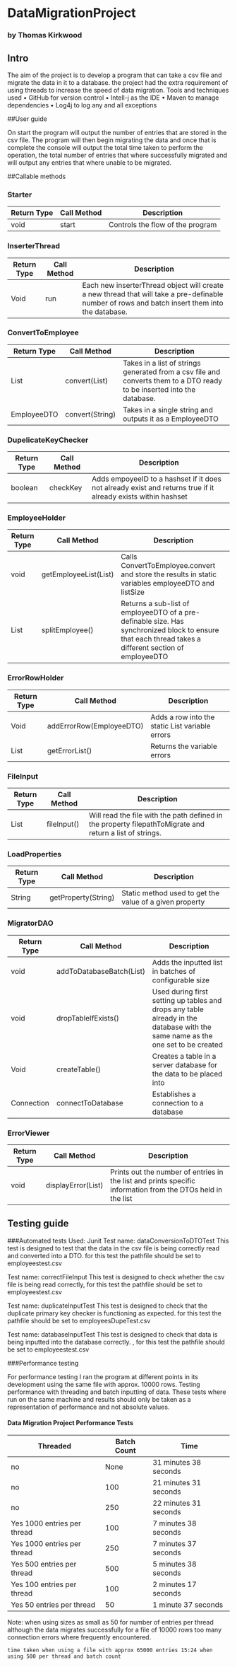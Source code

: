 # DataMigrationProject
### by Thomas Kirkwood

## Intro
The aim of the project is to develop a program that can take a csv file and migrate the data in it to a database. the project had the extra requirement of using threads to increase the speed of data migration.
Tools and techniques used
•	GitHub for version control
•	Intell-j as the IDE
•	Maven to manage dependencies
•	Log4j to log any and all exceptions



##User guide

On start the program will output the number of entries that are stored in the csv file. The program will then begin migrating the data and once that is complete the console will output the total time taken to perform the operation, the total number of entries that where successfully migrated and will output any entries that where unable to be migrated.


##Callable methods


### Starter
|     Return Type    	|     Call   Method    	|     Description                         	|
|--------------------	|----------------------	|-----------------------------------------	|
|     void           	|     start            	|     Controls the flow of the program    	|

### InserterThread

|     Return Type    	|     Call   Method    	|     Description                                                                                                                                           	|
|--------------------	|----------------------	|-----------------------------------------------------------------------------------------------------------------------------------------------------------	|
|     Void           	|     run              	|     Each new inserterThread object will create a   new thread that will take a pre-definable number of rows and batch insert   them into the database.    	|

### ConvertToEmployee

|     Return Type          	|     Call   Method            	|     Description                                                                                                                  	|
|--------------------------	|------------------------------	|----------------------------------------------------------------------------------------------------------------------------------	|
|     List<EmployeeDTO>    	|     convert(List<String>)    	|     Takes in a list of strings generated from a   csv file and converts them to a DTO ready to be inserted into the database.    	|
|     EmployeeDTO          	|     convert(String)          	|     Takes in a single string and outputs it as a   EmployeeDTO                                                                   	|
  
### DupelicateKeyChecker
  
|     Return Type    	|     Call   Method    	|     Description                                                                                                        	|
|--------------------	|----------------------	|------------------------------------------------------------------------------------------------------------------------	|
|     boolean        	|     checkKey         	|     Adds empoyeeID to a hashset if it does not   already exist and returns true if it already exists within hashset    	|

### EmployeeHolder
  
| Return Type       	| Call Method                   	| Description                                                                                                                                           	|
|-------------------	|-------------------------------	|-------------------------------------------------------------------------------------------------------------------------------------------------------	|
| void              	| getEmployeeList(List<String>) 	| Calls ConvertToEmployee.convert and store the results in static variables employeeDTO and listSize                                                    	|
| List<EmployeeDTO> 	| splitEmployee()               	| Returns a sub-list of employeeDTO of a pre-definable size. Has synchronized block to ensure that each thread takes a different section of employeeDTO 	|
  
### ErrorRowHolder
  
|     Return Type          	|     Call   Method               	|     Description                                                       	|
|--------------------------	|---------------------------------	|-----------------------------------------------------------------------	|
|     Void                 	|     addErrorRow(EmployeeDTO)    	|     Adds a row into the static   List<EmployeeDTO> variable errors    	|
|     List<EmployeeDTO>    	|     getErrorList()              	|     Returns the variable errors                                       	|
  
  
### FileInput
  
|     Return Type     	|     Call   Method    	|     Description                                                                                                   	|
|---------------------	|----------------------	|-------------------------------------------------------------------------------------------------------------------	|
|     List<String>    	|     fileInput()      	|     Will read the file with the path defined in   the property filepathToMigrate and return a list of strings.    	|
  
### LoadProperties
  
|     Return Type    	|     Call   Method          	|     Description                                                  	|
|--------------------	|----------------------------	|------------------------------------------------------------------	|
|     String         	|     getProperty(String)    	|     Static method used to get the value of a   given property    	|
  
### MigratorDAO
  
|     Return Type    	|     Call   Method                            	|     Description                                                                                                                            	|
|--------------------	|----------------------------------------------	|--------------------------------------------------------------------------------------------------------------------------------------------	|
|     void           	|     addToDatabaseBatch(List<EmployeeDTO>)    	|     Adds the inputted list in   batches of configurable size                                                                               	|
|     void           	|     dropTableIfExists()                      	|     Used during first setting   up tables and drops any table already in the database with the same name as   the one set to be created    	|
|     Void           	|     createTable()                            	|     Creates a table in a   server database for the data to be placed into                                                                  	|
|     Connection     	|     connectToDatabase                        	|     Establishes a connection   to a database                                                                                               	|
  
### ErrorViewer
  
|     Return Type    	|     Call   Method                      	|     Description                                                                                                            	|
|--------------------	|----------------------------------------	|----------------------------------------------------------------------------------------------------------------------------	|
|     void           	|     displayError(List<EmployeeDTO>)    	|     Prints out the number of entries in the list and prints specific   information from the DTOs held in the list          	|
  
  
  
 ## Testing guide
###Automated tests
Used: Junit
Test name: dataConversionToDTOTest
This test is designed to test that the data in the csv file is being correctly read and converted into a DTO. for this test the pathfile should be set to employeestest.csv

Test name: correctFileInput
This test is designed to check whether the csv file is being read correctly, for this test the pathfile should be set to employeestest.csv

Test name: duplicateInputTest
This test is designed to check that the duplicate primary key checker is functioning as expected. for this test the pathfile should be set to employeesDupeTest.csv

Test name: databaseInputTest
This test is designed to check that data is being inputted into the database correctly. , for this test the pathfile should be set to employeestest.csv


 

	


###Performance testing

For performance testing I ran the program at different points in its development using the same file with approx. 10000 rows. Testing performance with threading and batch inputting of data. These tests where run on the same machine and results should only be taken as a representation of performance and not absolute values.

  #### Data Migration Project Performance Tests
  
  |     Threaded                           	|     Batch Count    	|     Time                                   	|
|----------------------------------------	|--------------------	|--------------------------------------------	|
|     no                                 	|     None           	|     31 minutes      38 seconds             	|
|     no                                 	|     100            	|     21 minutes     31 seconds              	|
|     no                                 	|     250            	|     22 minutes     31 seconds              	|
|     Yes     1000 entries per thread    	|     100            	|     7 minutes     38 seconds               	|
|     Yes     1000 entries per thread    	|     250            	|     7 minutes     37 seconds               	|
|     Yes     500 entries per thread     	|     500            	|     5 minutes     38 seconds               	|
|     Yes     100 entries per thread     	|     100            	|     2 minutes     17 seconds               	|
|     Yes      50 entries per thread     	|     50             	|     1 minute     37 seconds                	|
  
  Note: when using sizes as small as 50 for number of entries per thread although the data migrates successfully for a file of 10000 rows too many connection errors where frequently encountered.
	
	time taken when using a file with approx 65000 entries 15:24 when using 500 per thread and batch count
